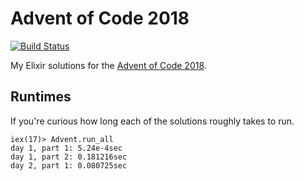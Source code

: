# Advent of Code 2018

[![Build Status](https://travis-ci.org/sevenseacat/advent_of_code_2018.svg?branch=master)](https://travis-ci.org/sevenseacat/advent_of_code_2018)

My Elixir solutions for the [Advent of Code 2018](http://adventofcode.com/2018).

## Runtimes

If you're curious how long each of the solutions roughly takes to run.

```
iex(17)> Advent.run_all
day 1, part 1: 5.24e-4sec
day 1, part 2: 0.181216sec
day 2, part 1: 0.080725sec
```
